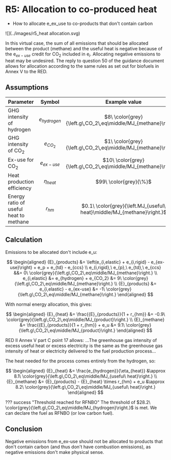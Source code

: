 # R5: Allocation to co-produced heat

-   How to allocate e_ex_use to co-products that don't contain carbon

![](../images/r5_heat allocation.svg)

In this virtual case, the sum of all emissions that should be allocated between the product (methane) and the useful heat is negative because of the e$_{ex-use}$ credit for CO$_2$ included in e$_i$. Allocating negative emissions to heat may be undesired. The reply to question 50 of the guidance document allows for allocation according to the same rules as set out for biofuels in Annex V to the RED.

## Assumptions

| Parameter                   |    Symbol          | Example value |
|----------------------------|:--------------:|:-----------------------:|
|GHG intensity of hydrogen | $e_{hydrogen}$ | $8\ \color{grey}{\left.g\,CO_2\,eq\middle/MJ_{methane}\right.}$ |
|GHG intensity of CO$_2$ | $e_{CO_2}$ | $1\ \color{grey}{\left.g\,CO_2\,eq\middle/MJ_{methane}\right.}$ |
|Ex-use for CO$_2$ | $e_{ex-use}$ | $10\ \color{grey}{\left.g\,CO_2\,eq\middle/MJ_{methane}\right.}$ |
|Heat production efficiency | $\eta_{heat}$ | $99\ \color{grey}{\%}$ |
|Energy ratio of useful heat to methane | $r_{hm}$ | $0.1\ \color{grey}{\left.MJ_{useful\ heat}\middle/MJ_{methane}\right.}$ |

## Calculation

Emissions to be allocated don't include e_u:

$$
\begin{aligned}
{E}_{products} &= \left(e_{i,elastic} + e_{i,rigid} - e_{ex-use}\right) + e_p + e_{td} - e_{ccs}
\\
e_{i,rigid},\ e_{p},\ e_{td},\ e_{ccs} &&= 0\ \color{grey}{\left.g\,CO_2\,eq\middle/MJ_{methane}\right.}
\\
e_{i,elastic} &= e_{hydrogen} + e_{CO_2} &= 9\ \color{grey}{\left.g\,CO_2\,eq\middle/MJ_{methane}\right.}
\\
{E}_{products} &= e_{i,elastic} - e_{ex-use} &= -1\ \color{grey}{\left.g\,CO_2\,eq\middle/MJ_{methane}\right.}
\end{aligned}
$$

With normal energy allocation, this gives:

$$
\begin{aligned}
{E}_{heat}  &= \frac{{E}_{products}}{1 + r_{hm}} &= -0.9\ \color{grey}{\left.g\,CO_2\,eq\middle/MJ_{product}\right.}
\\
{E}_{methane} &= \frac{{E}_{products}}{1 + r_{hm}} + e_u &= 9.1\ \color{grey}{\left.g\,CO_2\,eq\middle/MJ_{product}\right.}
\end{aligned}
$$

RED II Annex V part C point 17 allows: ...The greenhouse gas intensity of excess useful heat or excess electricity is the same as the greenhouse gas intensity of heat or electricity delivered to the fuel production process...

The heat needed for the process comes entirely from the hydrogen, so:

$$
\begin{aligned}
{E}_{heat} &= \frac{e_{hydrogen}}{\eta_{heat}} &\approx 8.1\ \color{grey}{\left.g\,CO_2\,eq\middle/MJ_{useful\ heat}\right.}
\\
{E}_{methane} &= {E}_{products} - {E}_{heat} \times r_{hm} + e_u &\approx 8.2\ \color{grey}{\left.g\,CO_2\,eq\middle/MJ_{useful\ heat}\right.}
\end{aligned}
$$

??? success "Threshold reached for RFNBO"
    The threshold of $28.2\ \color{grey}{\left.g\,CO_2\,eq\middle/MJ_{hydrogen}\right.}$ is met. We can declare the fuel as RFNBO (or low carbon fuel).

## Conclusion

Negative emissions from e_ex-use should not be allocated to products that don't contain carbon (and thus don't have combustion emissions), as negative emissions don't make physical sense.


